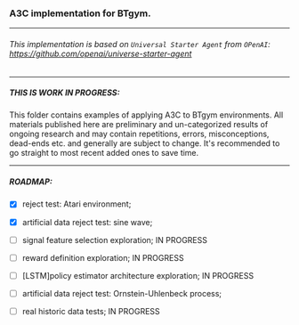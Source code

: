 ### A3C implementation for BTgym.

****
###### This implementation is based on `Universal Starter Agent` from `OPenAI`: https://github.com/openai/universe-starter-agent
****


##### THIS IS WORK IN PROGRESS:
This folder contains examples of applying A3C to BTgym environments.
All materials published here
are preliminary and un-categorized results of ongoing research and may contain repetitions, errors, misconceptions,
dead-ends etc. and generally are subject to change.
It's recommended to go straight to most recent added ones to save time.
 
****

##### ROADMAP:

- [x] reject test: Atari environment;
- [x] artificial data reject test: sine wave;
- [ ] signal feature selection exploration; IN PROGRESS
- [ ] reward definition exploration; IN PROGRESS
- [ ] [LSTM]policy estimator architecture exploration; IN PROGRESS
- [ ] artificial data reject test: Ornstein-Uhlenbeck process;
- [ ] real historic data tests; IN PROGRESS





